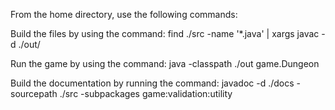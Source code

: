 From the home directory, use the following commands:

Build the files by using the command:
    find ./src -name '*.java' | xargs javac -d ./out/

Run the game by using the command:
    java -classpath ./out game.Dungeon

Build the documentation by running the command:
    javadoc -d ./docs -sourcepath ./src -subpackages game:validation:utility